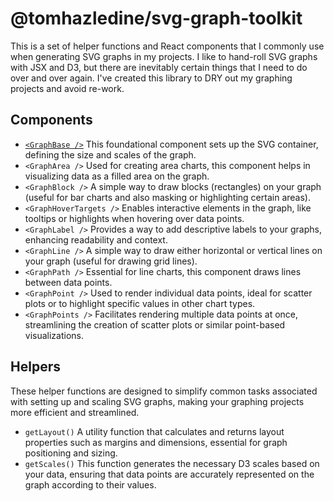 # @tomhazledine/svg-graph-toolkit

This is a set of helper functions and React components that I commonly use when generating SVG graphs in my projects. I like to hand-roll SVG graphs with JSX and D3, but there are inevitably certain things that I need to do over and over again. I've created this library to DRY out my graphing projects and avoid re-work.

## Components

* [`<GraphBase />`](./docs/GraphBase.md) This foundational component sets up the SVG container, defining the size and scales of the graph.
* `<GraphArea />` Used for creating area charts, this component helps in visualizing data as a filled area on the graph.
* `<GraphBlock />` A simple way to draw blocks (rectangles) on your graph (useful for bar charts and also masking or highlighting certain areas).
* `<GraphHoverTargets />` Enables interactive elements in the graph, like tooltips or highlights when hovering over data points.
* `<GraphLabel />` Provides a way to add descriptive labels to your graphs, enhancing readability and context.
* `<GraphLine />` A simple way to draw either horizontal or vertical lines on your graph (useful for drawing grid lines).
* `<GraphPath />` Essential for line charts, this component draws lines between data points.
* `<GraphPoint />` Used to render individual data points, ideal for scatter plots or to highlight specific values in other chart types.
* `<GraphPoints />` Facilitates rendering multiple data points at once, streamlining the creation of scatter plots or similar point-based visualizations.

## Helpers

These helper functions are designed to simplify common tasks associated with setting up and scaling SVG graphs, making your graphing projects more efficient and streamlined.

* `getLayout()` A utility function that calculates and returns layout properties such as margins and dimensions, essential for graph positioning and sizing.
* `getScales()` This function generates the necessary D3 scales based on your data, ensuring that data points are accurately represented on the graph according to their values.

